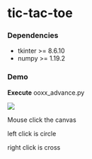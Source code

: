 # tic-tac-toe
### Dependencies
* tkinter >= 8.6.10
* numpy >= 1.19.2
### Demo
**Execute** ooxx_advance.py

![](https://i.imgur.com/PJXZjQl.png)

Mouse click the canvas

left click is circle

right click is cross


